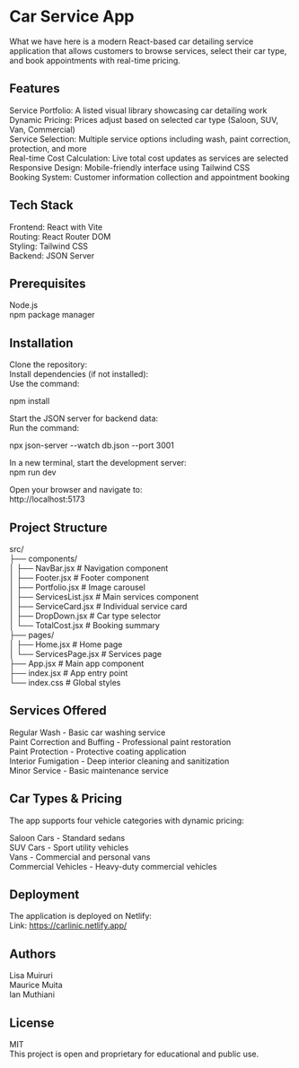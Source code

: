 # Car Service App

What we have here is a modern React-based car detailing service application that allows customers to browse services, select their car type, and book appointments with real-time pricing.

## Features

Service Portfolio: A listed visual library showcasing car detailing work  
Dynamic Pricing: Prices adjust based on selected car type (Saloon, SUV, Van, Commercial)  
Service Selection: Multiple service options including wash, paint correction, protection, and more  
Real-time Cost Calculation: Live total cost updates as services are selected  
Responsive Design: Mobile-friendly interface using Tailwind CSS  
Booking System: Customer information collection and appointment booking

## Tech Stack

Frontend: React with Vite  
Routing: React Router DOM  
Styling: Tailwind CSS  
Backend: JSON Server

## Prerequisites

Node.js  
npm package manager

## Installation

Clone the repository:  
Install dependencies (if not installed):  
Use the command:

npm install

Start the JSON server for backend data:  
Run the command:

npx json-server --watch db.json --port 3001

In a new terminal, start the development server:  
npm run dev

Open your browser and navigate to:  
http://localhost:5173

## Project Structure

src/  
├── components/  
│   ├── NavBar.jsx          # Navigation component  
│   ├── Footer.jsx          # Footer component  
│   ├── Portfolio.jsx       # Image carousel  
│   ├── ServicesList.jsx    # Main services component  
│   ├── ServiceCard.jsx     # Individual service card  
│   ├── DropDown.jsx        # Car type selector  
│   └── TotalCost.jsx       # Booking summary  
├── pages/  
│   ├── Home.jsx            # Home page  
│   └── ServicesPage.jsx    # Services page  
├── App.jsx                 # Main app component  
├── index.jsx              # App entry point  
└── index.css              # Global styles

## Services Offered

Regular Wash - Basic car washing service  
Paint Correction and Buffing - Professional paint restoration  
Paint Protection - Protective coating application  
Interior Fumigation - Deep interior cleaning and sanitization  
Minor Service - Basic maintenance service

## Car Types & Pricing

The app supports four vehicle categories with dynamic pricing:

Saloon Cars - Standard sedans  
SUV Cars - Sport utility vehicles  
Vans - Commercial and personal vans  
Commercial Vehicles - Heavy-duty commercial vehicles

## Deployment

The application is deployed on Netlify:  
Link: https://carlinic.netlify.app/

## Authors

Lisa Muiruri  
Maurice Muita  
Ian Muthiani

## License

MIT  
This project is open and proprietary for educational and public use.
